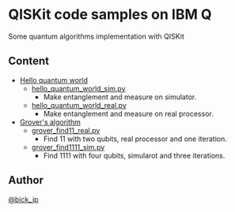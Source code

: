 # QISKit code samples on IBM Q
Some quantum algorithms implementation with QISKit

## Content
- [Hello quantum world](https://github.com/bick-jp/ibmq/tree/master/hello_quantum_world)
	- [hello_quantum_world_sim.py](https://github.com/bick-jp/ibmq/blob/master/hello_quantum_world/hello_quantum_world_sim.py)
		- Make entanglement and measure on simulator.
	- [hello_quantum_world_real.py](https://github.com/bick-jp/ibmq/blob/master/hello_quantum_world/hello_quantum_world_real.py)
		- Make entanglement and measure on real processor.
- [Grover's algorithm](https://github.com/bick-jp/ibmq/tree/master/glovers_algorithm)
	- [grover_find11_real.py](https://github.com/bick-jp/ibmq/blob/master/glovers_algorithm/grover_find11_real.py)
		- Find 11 with two qubits, real processor and one iteration.
	- [grover_find1111_sim.py](https://github.com/bick-jp/ibmq/blob/master/glovers_algorithm/grover_find1111_sim.py)
		- Find 1111 with four qubits, simularot and three iterations.

## Author
[@bick_jp](https://twitter.com/bick_jp)